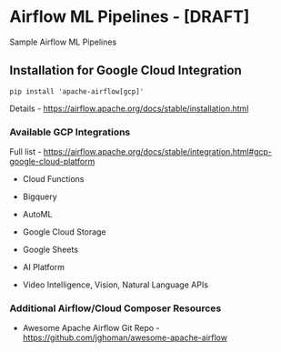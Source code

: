 # Airflow ML Pipelines - [DRAFT]


Sample Airflow ML Pipelines


## Installation for Google Cloud Integration 

```pip install 'apache-airflow[gcp]'```

Details - https://airflow.apache.org/docs/stable/installation.html




### Available GCP Integrations
Full list - https://airflow.apache.org/docs/stable/integration.html#gcp-google-cloud-platform

- Cloud Functions

- Bigquery

- AutoML

- Google Cloud Storage
- Google Sheets
- AI Platform
- Video Intelligence, Vision, Natural Language APIs

### Additional Airflow/Cloud Composer Resources

- Awesome Apache Airflow Git Repo - https://github.com/jghoman/awesome-apache-airflow

